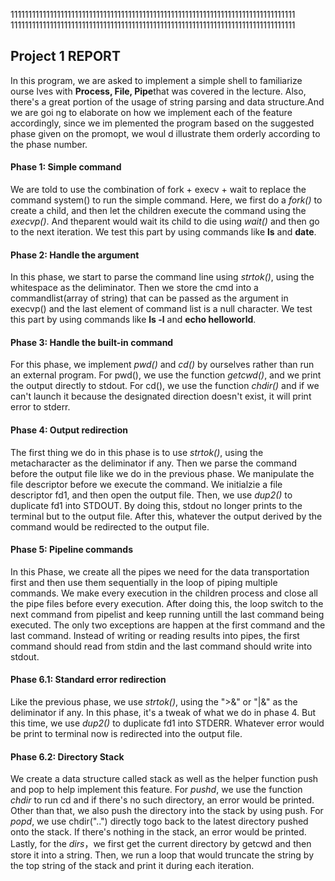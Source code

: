 11111111111111111111111111111111111111111111111111111111111111111111111111111111
11111111111111111111111111111111111111111111111111111111111111111111111111111111
## Project 1 REPORT
  In this program, we are asked to implement a simple shell to familiarize ourse
lves with **Process, File, Pipe**that was covered in the lecture. Also, there's 
a great portion of the usage of string parsing and data structure.And we are goi
ng to elaborate on how we implement each of the feature accordingly, since we im
plemented the program based on the suggested phase given on the promopt, we woul
d illustrate them orderly according to the phase number.

#### **Phase 1: Simple command** 
We are told to use the combination of fork + execv + wait to replace the command
system() to run the simple command. Here, we first do a *fork()* to create a 
child, and then let the children execute the command using the *execvp()*. And 
theparent would wait its child to die using *wait()* and then go to the next 
iteration. We test this part by using commands like **ls** and **date**.

#### **Phase 2: Handle the argument**
  In this phase, we start to parse the command line using *strtok()*, using the
whitespace as the deliminator. Then we store the cmd into a commandlist(array 
of string) that can be passed as the argument in execvp() and the last element 
of command list is a null character. We test this part by using commands like 
**ls -l** and **echo helloworld**.

#### **Phase 3: Handle the built-in command**
  For this phase, we implement *pwd()* and *cd()* by ourselves rather than run 
an external program. For pwd(), we use the function *getcwd()*, and we print 
the output directly to stdout. For cd(), we use the function *chdir()* and if we 
can't launch it because the designated direction doesn't exist, it will print 
error to stderr.

#### **Phase 4: Output redirection**
  The first thing we do in this phase is to use *strtok()*, using the 
metacharacter as the deliminator if any. Then we parse the command before the 
output file like we do in the previous phase. We manipulate the file descriptor
before we execute the command. We initialzie a file descriptor fd1, and then 
open the output file. Then, we use *dup2()* to duplicate fd1 into STDOUT. By 
doing this, stdout no longer prints to the terminal but to the output file. 
After this, whatever the output derived by the command would be redirected to 
the output file.

#### **Phase 5: Pipeline commands**
  In this Phase, we create all the pipes we need for the data transportation 
first and then use them sequentially in the loop of piping multiple commands. 
We make every execution in the children process and close all the pipe files 
before every execution. After doing this, the loop switch to the next command 
from pipelist and keep running untill the last command being executed. The only 
two exceptions are happen at the first command and the last command. Instead of 
writing or reading results into pipes, the first command should read from stdin
and the last command should write into stdout.

#### **Phase 6.1: Standard error redirection**
  Like the previous phase, we use *strtok()*, using the ">&" or "|&" as the 
deliminator if any. In this phase, it's a tweak of what we do in phase 4. But 
this time, we use *dup2()* to duplicate fd1 into STDERR. Whatever error would 
be print to terminal now is redirected into the output file.

#### **Phase 6.2: Directory Stack**
  We create a data structure called stack as well as the helper function push 
and pop to help implement this feature. For *pushd*, we use the function 
*chdir* to run cd and if there's no such directory, an error would be printed. 
Other than that, we also push the directory into the stack by using push. For 
*popd*, we use chdir("..") directly togo back to the latest directory pushed 
onto the stack. If there's nothing in the stack, an error would be printed.
Lastly, for the *dirs*，we first get the current directory by getcwd and then 
store it into a string. Then, we run a loop that would truncate the string by 
the top string of the stack and print it during each iteration.
